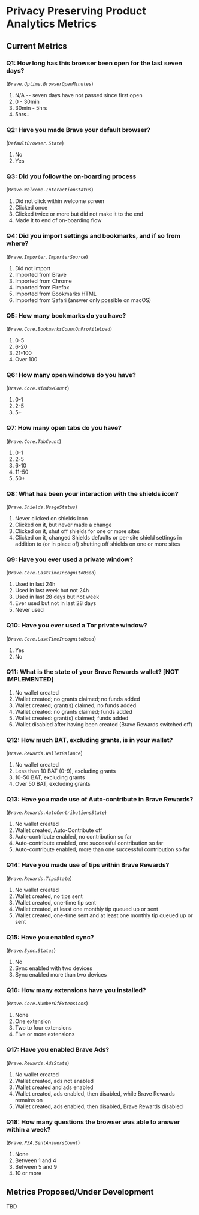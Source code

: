 # Privacy Preserving Product Analytics Metrics

## Current Metrics

### Q1: How long has this browser been open for the last seven days?
(_`Brave.Uptime.BrowserOpenMinutes`_)
1. N/A -- seven days have not passed since first open
2. 0 - 30min
3. 30min - 5hrs
4. 5hrs+

### Q2: Have you made Brave your default browser?
(_`DefaultBrowser.State`_)
1. No
2. Yes

### Q3: Did you follow the on-boarding process
(_`Brave.Welcome.InteractionStatus`_)
1. Did not click within welcome screen
2. Clicked once 
3. Clicked twice or more but did not make it to the end
4. Made it to end of on-boarding flow

### Q4: Did you import settings and bookmarks, and if so from where?
(_`Brave.Importer.ImporterSource`_)
1. Did not import
2. Imported from Brave
3. Imported from Chrome
4. Imported from Firefox
5. Imported from Bookmarks HTML
6. Imported from Safari (answer only possible on macOS)

### Q5: How many bookmarks do you have?
(_`Brave.Core.BookmarksCountOnProfileLoad`_)
1. 0-5
2. 6-20
3. 21-100
4. Over 100

### Q6: How many open windows do you have?
(_`Brave.Core.WindowCount`_)
1. 0-1
2. 2-5
3. 5+

### Q7: How many open tabs do you have?
(_`Brave.Core.TabCount`_)
1. 0-1
2. 2-5
3. 6-10
4. 11-50
5. 50+

### Q8: What has been your interaction with the shields icon?
(_`Brave.Shields.UsageStatus`_)
1. Never clicked on shields icon
2. Clicked on it, but never made a change
3. Clicked on it, shut off shields for one or more sites
4. Clicked on it, changed Shields defaults or per-site shield settings in addition to (or in place of) shutting off shields on one or more sites

### Q9: Have you ever used a private window?
(_`Brave.Core.LastTimeIncognitoUsed`_)
1. Used in last 24h
2. Used in last week but not 24h
3. Used in last 28 days but not week
4. Ever used but not in last 28 days
5. Never used

### Q10: Have you ever used a Tor private window?
(_`Brave.Core.LastTimeIncognitoUsed`_)
1. Yes
2. No

### Q11: What is the state of your Brave Rewards wallet? [NOT IMPLEMENTED]
1. No wallet created
2. Wallet created; no grants claimed; no funds added
3. Wallet created; grant(s) claimed; no funds added
4. Wallet created: no grants claimed; funds added
5. Wallet created: grant(s) claimed; funds added
6. Wallet disabled after having been created (Brave Rewards switched off)

### Q12: How much BAT, excluding grants, is in your wallet?
(_`Brave.Rewards.WalletBalance`_)
1. No wallet created
2. Less than 10 BAT (0-9), excluding grants
3. 10-50 BAT, excluding grants
4. Over 50 BAT, excluding grants

### Q13: Have you made use of Auto-contribute in Brave Rewards?
(_`Brave.Rewards.AutoContributionsState`_)
1. No wallet created
2. Wallet created, Auto-Contribute off
2. Auto-contribute enabled, no contribution so far
3. Auto-contribute enabled, one successful contribution so far
4. Auto-contribute enabled, more than one successful contribution so far

### Q14: Have you made use of tips within Brave Rewards?
(_`Brave.Rewards.TipsState`_)
1. No wallet created
2. Wallet created, no tips sent
3. Wallet created, one-time tip sent
4. Wallet created, at least one monthly tip queued up or sent
5. Wallet created, one-time sent and at least one monthly tip queued up or sent

### Q15: Have you enabled sync?
(_`Brave.Sync.Status`_)
1. No
2. Sync enabled with two devices
3. Sync enabled more than two devices

### Q16: How many extensions have you installed?
(_`Brave.Core.NumberOfExtensions`_)
1. None
2. One extension
3. Two to four extensions
4. Five or more extensions

### Q17: Have you enabled Brave Ads?
(_`Brave.Rewards.AdsState`_)
1. No wallet created
2. Wallet created, ads not enabled
3. Wallet created and ads enabled 
4. Wallet created, ads enabled, then disabled, while Brave Rewards remains on
5. Wallet created, ads enabled, then disabled, Brave Rewards disabled

### Q18: How many questions the browser was able to answer within a week?
(_`Brave.P3A.SentAnswersCount`_)
1. None
2. Between 1 and 4
3. Between 5 and 9
4. 10 or more


## Metrics Proposed/Under Development
TBD